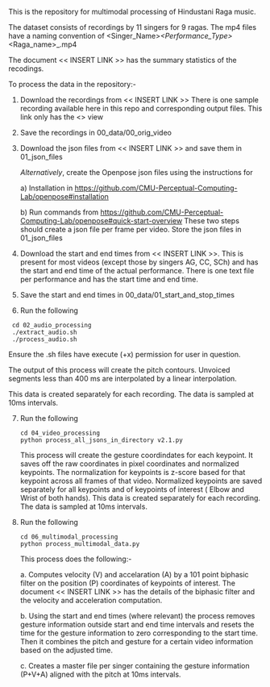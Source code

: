 This is the repository for multimodal processing of Hindustani Raga music. 

The dataset consists of recordings by 11 singers for 9 ragas.
The mp4 files have a naming convention of <Singer_Name>_<Performance_Type>_<Raga_name>_<View>.mp4

The document << INSERT LINK >> has the summary statistics of the recodings.

To process the data in the repository:-
1. Download the recordings from << INSERT LINK >>  There is one sample recording available here in this repo and corresponding output files. This link only has the <<Front>> view
2. Save the recordings in 00_data/00_orig_video
3. Download the json files from << INSERT LINK >> and save them in 01_json_files
  
   *Alternatively*, create the Openpose json files using the instructions for
   
     a) Installation in https://github.com/CMU-Perceptual-Computing-Lab/openpose#installation
   
     b) Run commands from https://github.com/CMU-Perceptual-Computing-Lab/openpose#quick-start-overview
   These two steps should create a json file per frame per video. Store the json files in 01_json_files

4. Download the start and end times from << INSERT LINK >>. This is present for most videos (except those by singers AG, CC, SCh) and has the start and end time of the actual performance. There is one text file per performance and has the start time and end time.

5. Save the start and end times in 00_data/01_start_and_stop_times

6. Run the following

  ```
   cd 02_audio_processing
   ./extract_audio.sh
   ./process_audio.sh
   ```
   Ensure the .sh files have execute (+x) permission for user in question.

   The output of this process will create the pitch contours. Unvoiced segments less than 400 ms are interpolated by a linear interpolation.
  
   This data is created separately for each recording. The data is sampled at 10ms intervals.
   
7. Run the following

    ```
    cd 04_video_processing
    python process_all_jsons_in_directory v2.1.py
    ```
    
   This process will create the gesture coordindates for each keypoint. It saves off the raw coordinates in pixel coordinates and normalized keypoints.
   The normalization for keypoints is z-score based for that keypoint across all frames of that video.
   Normalized keypoints are saved separately for all keypoints and of keypoints of interest ( Elbow and Wrist of both hands).
   This data is created separately for each recording. The data is sampled at 10ms intervals.

8. Run the following
     ```
     cd 06_multimodal_processing
     python process_multimodal_data.py
     ```

     This process does the following:-
     
     a. Computes velocity (V) and accelaration (A) by a 101 point biphasic filter on the position (P) coordinates of keypoints of interest. The document << INSERT LINK >> has the details of the biphasic filter and the velocity and acceleration computation.
     
     b. Using the start and end times (where relevant) the process removes gesture information outside start and end time intervals and resets the time for the gesture information to zero corresponding to the start time. Then it combines the pitch and gesture for a certain video information based on the adjusted time.
     
     c. Creates a master file per singer containing the gesture information (P+V+A) aligned with the pitch at 10ms intervals.
   
    
